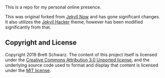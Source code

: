 This is a repo for my personal online presence.

This was original forked from [Jekyll Now](https://www.jekyllnow.com/) and has gone significant changes. It also utilizes the [Jekyll Hacker](https://github.com/pages-themes/hacker) theme, however has been modified significantly from that.

## Copyright and License

Copyright 2019 Brett Schwarz. The content of this project itself is licensed under the [Creative Commons Attribution 3.0 Unported license](https://creativecommons.org/licenses/by/3.0/), and the underlying source code used to format and display that content is licensed under the [MIT license](LICENSE.md).
